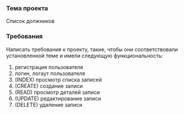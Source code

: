 ### Тема проекта
Список должников
### Требования
Написать требования к проекту, такие, чтобы они соответствовали установленной теме и имели следующую функциональность:
1. регистрация пользователя
2. логин, логаут пользователя
3. (INDEX) просмотр списка записей
4. (CREATE) создание записи
5. (READ) просмотр деталей записи
6. (UPDATE) редактирование записи
7. (DELETE) удаление записи
